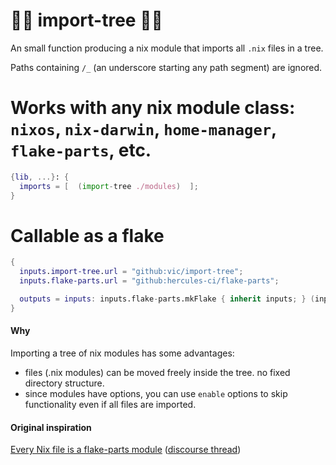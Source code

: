 # 🌲🌴 import-tree 🎄🌳

An small function producing a nix module that imports all `.nix` files in a tree.

Paths containing `/_` (an underscore starting any path segment) are ignored.


# Works with any nix module class: `nixos`, `nix-darwin`, `home-manager`, `flake-parts`, etc.

```nix
{lib, ...}: {
  imports = [  (import-tree ./modules)  ];
}
```

# Callable as a flake

```nix
{
  inputs.import-tree.url = "github:vic/import-tree";
  inputs.flake-parts.url = "github:hercules-ci/flake-parts";

  outputs = inputs: inputs.flake-parts.mkFlake { inherit inputs; } (inputs.import-tree ./flakeModules);
}
```


#### Why

Importing a tree of nix modules has some advantages:

- files (.nix modules) can be moved freely inside the tree. no fixed directory structure.
- since modules have options, you can use `enable` options to skip functionality even if all files are imported.

#### Original inspiration

[Every Nix file is a flake-parts module](https://github.com/mightyiam/infra?tab=readme-ov-file#every-nix-file-is-a-flake-parts-module) ([discourse thread](https://discourse.nixos.org/t/pattern-each-file-is-a-flake-parts-module/61271))
